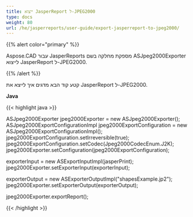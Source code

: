 ```yaml
---
title: ייצוא JasperReport ל-JPEG2000
type: docs
weight: 80
url: /he/jasperreports/user-guide/export-jasperreport-to-jpeg2000/
---
```


{{% alert color="primary" %}}

Aspose.CAD עבור JasperReports מספקת מחלקה בשם ASJpeg2000Exporter לייצוא JasperReport ל-JPEG2000.

{{% /alert %}}

קטע קוד הבא מדגים איך לייצא את JasperReport ל-JPEG2000.

**Java**

{{< highlight java >}}

ASJpeg2000Exporter jpeg2000Exporter = new ASJpeg2000Exporter();
ASJpeg2000ExportConfigurationImpl jpeg2000ExportConfiguration = new ASJpeg2000ExportConfigurationImpl();
jpeg2000ExportConfiguration.setIrreversible(true);
jpeg2000ExportConfiguration.setCodec(Jpeg2000CodecEnum.J2K);
jpeg2000Exporter.setConfiguration(jpeg2000ExportConfiguration);

exporterInput = new ASExportInputImpl(jasperPrint);
jpeg2000Exporter.setExporterInput(exporterInput);

exporterOutput = new ASExporterOutputImpl("shapesExample.jp2");
jpeg2000Exporter.setExporterOutput(exporterOutput);

jpeg2000Exporter.exportReport();

{{< /highlight >}}
